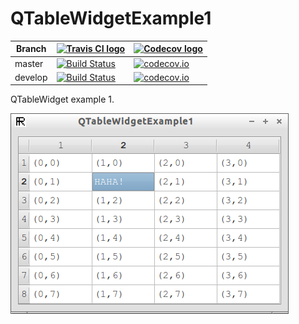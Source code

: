 # QTableWidgetExample1

Branch|[![Travis CI logo](TravisCI.png)](https://travis-ci.org)|[![Codecov logo](Codecov.png)](https://www.codecov.io)
---|---|---
master|[![Build Status](https://travis-ci.org/richelbilderbeek/QTableWidgetExample1.svg?branch=master)](https://travis-ci.org/richelbilderbeek/QTableWidgetExample1) | [![codecov.io](https://codecov.io/github/richelbilderbeek/QTableWidgetExample1/coverage.svg?branch=master)](https://codecov.io/github/richelbilderbeek/QTableWidgetExample1?branch=master)
develop|[![Build Status](https://travis-ci.org/richelbilderbeek/QTableWidgetExample1.svg?branch=develop)](https://travis-ci.org/richelbilderbeek/QTableWidgetExample1) | [![codecov.io](https://codecov.io/github/richelbilderbeek/QTableWidgetExample1/coverage.svg?branch=develop)](https://codecov.io/github/richelbilderbeek/QTableWidgetExample1?branch=develop)

QTableWidget example 1.

![](QTableWidgetExample1.png)
